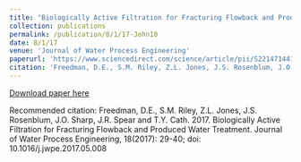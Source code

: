 ```yaml
---
title: "Biologically Active Filtration for Fracturing Flowback and Produced Water Treatment"
collection: publications
permalink: /publication/8/1/17-John10
date: 8/1/17
venue: 'Journal of Water Process Engineering'
paperurl: 'https://www.sciencedirect.com/science/article/pii/S2214714417301277?via%3Dihub'
citation: 'Freedman, D.E., S.M. Riley, Z.L. Jones, J.S. Rosenblum, J.O. Sharp, J.R. Spear and T.Y. Cath.  2017.  Biologically Active Filtration for Fracturing Flowback and Produced Water Treatment. Journal of Water Process Engineering, 18(2017): 29-40; doi: 10.1016/j.jwpe.2017.05.008'
---
```


<a href='https://www.sciencedirect.com/science/article/pii/S2214714417301277?via%3Dihub'>Download paper here</a>

Recommended citation: Freedman, D.E., S.M. Riley, Z.L. Jones, J.S. Rosenblum, J.O. Sharp, J.R. Spear and T.Y. Cath.  2017.  Biologically Active Filtration for Fracturing Flowback and Produced Water Treatment. Journal of Water Process Engineering, 18(2017): 29-40; doi: 10.1016/j.jwpe.2017.05.008